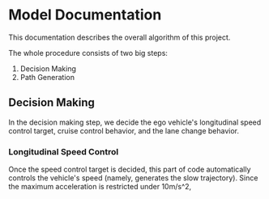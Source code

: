 # Model Documentation
This documentation describes the overall algorithm of this project.

The whole procedure consists of two big steps:

1. Decision Making
2. Path Generation

## Decision Making

In the decision making step, we decide the ego vehicle's longitudinal speed control target, cruise control behavior, and the lane change behavior.

### Longitudinal Speed Control

Once the speed control target is decided, this part of code automatically controls the vehicle's speed (namely, generates the slow trajectory).
Since the maximum acceleration is restricted under 10m/s^2, 
